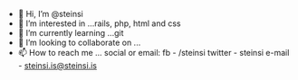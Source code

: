 - 👋 Hi, I’m @steinsi
- 👀 I’m interested in ...rails, php, html and css
- 🌱 I’m currently learning ...git
- 💞️ I’m looking to collaborate on ...
- 📫 How to reach me ... social or email:
fb - /steinsi
twitter - steinsi
e-mail - steinsi.is@steinsi.is

<!---
steinsi/steinsi is a ✨ special ✨ repository because its `README.md` (this file) appears on your GitHub profile.
You can click the Preview link to take a look at your changes.
--->
